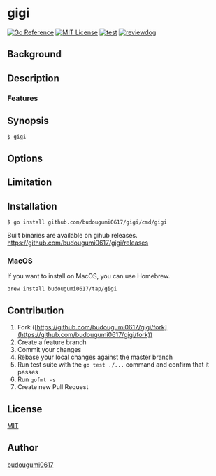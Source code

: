 gigi
===
[![Go Reference](https://pkg.go.dev/badge/github.com/budougumi0617/gigi.svg)](https://pkg.go.dev/github.com/budougumi0617/gigi)
[![MIT License](http://img.shields.io/badge/license-MIT-blue.svg?style=flat-square)](LICENSE)
[![test](https://github.com/budougumi0617/gigi/workflows/test/badge.svg)](https://github.com/budougumi0617/gigi/actions?query=workflow%3Atest)
[![reviewdog](https://github.com/budougumi0617/gigi/workflows/reviewdog/badge.svg)](https://github.com/budougumi0617/gigi/actions?query=workflow%3Areviewdog)

## Background

## Description


### Features


## Synopsis
```
$ gigi
```

## Options

## Limitation


## Installation

```
$ go install github.com/budougumi0617/gigi/cmd/gigi
```

Built binaries are available on gihub releases. https://github.com/budougumi0617/gigi/releases

### MacOS
If you want to install on MacOS, you can use Homebrew.
```
brew install budougumi0617/tap/gigi
```

## Contribution
1. Fork ([https://github.com/budougumi0617/gigi/fork](https://github.com/budougumi0617/gigi/fork))
2. Create a feature branch
3. Commit your changes
4. Rebase your local changes against the master branch
5. Run test suite with the `go test ./...` command and confirm that it passes
6. Run `gofmt -s`
7. Create new Pull Request

## License

[MIT](https://github.com/budougumi0617/gigi/blob/master/LICENSE)

## Author
[budougumi0617](https://github.com/budougumi0617)

